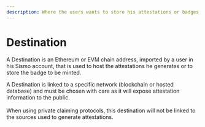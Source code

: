 ```yaml
---
description: Where the users wants to store his attestations or badges
---
```


# Destination

A Destination is an Ethereum or EVM chain address, imported by a user in his Sismo account, that is used to host the attestations he generates or to store the badge to be minted.&#x20;

A Destination is linked to a specific network (blockchain or hosted database) and must be chosen with care as it will expose attestation information to the public.\
\
When using private claiming protocols, this destination will not be linked to the sources used to generate attestations.
